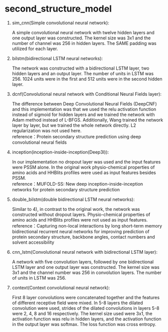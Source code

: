 # second_structure_model

1. sim_cnn(Simple convolutional neural network): 

	A simple convolutional neural network with twelve hidden layers and one output layer was constructed.  The kernel size was 3x1 and the number of channel was 256 in hidden layers. The SAME padding was utilized for each layer. 

2. bilstm(bidirectional LSTM neural networks):

	The network was constructed with a bidirectional LSTM layer, two hidden layers and an output layer. The number of units in LSTM was 256. 1024 units were in the first and 512 units were in the second hidden layer.

3. dcnf(Convolutional neural network with Conditional Neural Fields layer): 

	The difference between Deep Convolutional Neural Fields (DeepCNF) and this implementation was that we used the relu activation function instead of sigmoid for hidden layers and we trained the network with Adam method instead of L-BFGS. Additionally, Wang trained the network layer by layer, but we trained the whole network directly. L2 regularization was not used here.  <br/>
	reference：Protein secondary structure prediction using deep convolutional neural fields

4. inception(inception-inside-inception(Deep3I)): 

	In our implementation no dropout layer was used and the input features were PSSM alone. In the original work physio-chemical properties of amino acids and HHBlits profiles were used as input features besides PSSM. <br/>
	reference：MUFOLD-SS: New deep inception-inside-inception networks for protein secondary structure prediction

5. double_bilstm(double bidirectional LSTM neural networks):

	Similar to 4), in contrast to the original work, the network was constructed without dropout layers. Physio-chemical properties of amino acids and HHBlits profiles were not used as input features.  <br/>
	reference：Capturing non-local interactions by long short-term memory bidirectional recurrent neural networks for improving prediction of protein secondary structure, backbone angles, contact numbers and solvent accessibility
	
6. cnn_lstm(Convolutional neural network with bidirectional LSTM layer):

	A network with five convolution layers, followed by one bidirectional LSTM layer and one output layer was constructed. The kernel size was 3x1 and the channel number was 256 in convolution layers. The number of units in LSTM was 256.

7. context(Context convolutional neural network):

	First 8 layer convolutions were concatenated together and the features of different receptive field were mixed. In 5-8 layers the dilated convolution were used, strides of the dilated convolutions in layers 5-8 were 2, 4, 8 and 16 respectively. The kernel size used were 3x1, the activation function was relu in hidden layers, and the activation function in the output layer was softmax. The loss function was cross entropy.
